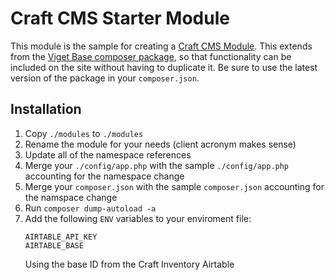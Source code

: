 # Craft CMS Starter Module

This module is the sample for creating a [Craft CMS Module](https://docs.craftcms.com/v3/extend/module-guide.html). This extends from the [Viget Base composer package](https://github.com/vigetlabs/craft-viget-base), so that functionality can be included on the site without having to duplicate it. Be sure to use the latest version of the package in your `composer.json`.

## Installation

1. Copy `./modules` to `./modules`
1. Rename the module for your needs (client acronym makes sense)
1. Update all of the namespace references
1. Merge your `./config/app.php` with the sample `./config/app.php` accounting for the namespace change
1. Merge your `composer.json` with the sample `composer.json` accounting for the namspace change
1. Run `composer dump-autoload -a`
1. Add the following `ENV` variables to your enviroment file:
    ```
    AIRTABLE_API_KEY
    AIRTABLE_BASE
    ```
    Using the base ID from the Craft Inventory Airtable
